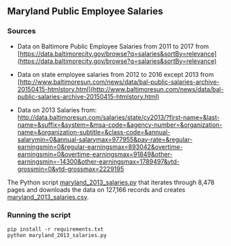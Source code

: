 ## Maryland Public Employee Salaries

### Sources

* Data on Baltimore Public Employee Salaries from 2011 to 2017 from [https://data.baltimorecity.gov/browse?q=salaries&sortBy=relevance](https://data.baltimorecity.gov/browse?q=salaries&sortBy=relevance) 

* Data on state employee salaries from 2012 to 2016 except 2013 from [http://www.baltimoresun.com/news/data/bal-public-salaries-archive-20150415-htmlstory.html](http://www.baltimoresun.com/news/data/bal-public-salaries-archive-20150415-htmlstory.html)

* Data on 2013 Salaries from: http://data.baltimoresun.com/salaries/state/cy2013/?first-name=&last-name=&suffix=&system=&msa-code=&agency-number=&organization-name=&organization-subtitle=&class-code=&annual-salarymin=0&annual-salarymax=977955&pay-rate=&regular-earningsmin=0&regular-earningsmax=893042&overtime-earningsmin=0&overtime-earningsmax=91849&other-earningsmin=-14300&other-earningsmax=1789497&ytd-grossmin=0&ytd-grossmax=2229195

The Python script [maryland_2013_salaries.py](maryland_2013_salaries.py) that iterates through 8,478 pages and downloads the data on 127,166 records and creates [maryland_2013_salaries.csv](maryland_2013_salaries.csv). 

### Running the script

```
pip install -r requirements.txt
python maryland_2013_salaries.py
```
